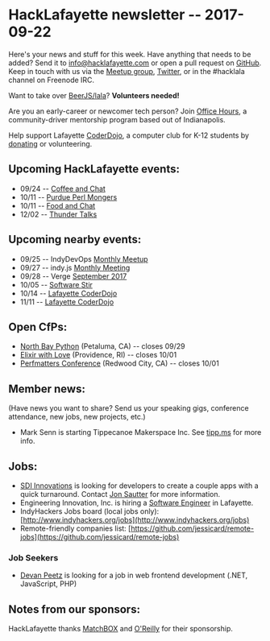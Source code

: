 # HackLafayette newsletter -- 2017-09-22

Here's your news and stuff for this week. Have anything that needs to be added? Send it to info@hacklafayette.com or open a pull request on [GitHub](https://github.com/hacklafayette/newsletter). Keep in touch with us via the [Meetup group](https://www.meetup.com/hacklafayette/), [Twitter](https://twitter.com/hacklafayette), or in the #hacklala channel on Freenode IRC.

Want to take over [BeerJS/lala](https://github.com/beerjs/lala)? **Volunteers needed!**

Are you an early-career or newcomer tech person? Join [Office Hours](https://www.linkedin.com/pulse/office-hours-community-driven-mentorship-program-scott-williams), a community-driver mentorship program based out of Indianapolis. 

Help support Lafayette [CoderDojo](http://www.greaterlafayettecommerce.com/greater-lafayette-coder-dojo), a computer club for K-12 students by [donating](https://www.generosity.com/education-fundraising/be-a-bit-in-our-byte) or volunteering.

## Upcoming HackLafayette events:
* 09/24 -- [Coffee and Chat](https://www.meetup.com/hacklafayette/events/pcmxklywmbgc/)
* 10/11 -- [Purdue Perl Mongers](https://www.meetup.com/hacklafayette/events/243393803/)
* 10/11 -- [Food and Chat](https://www.meetup.com/hacklafayette/events/243393811/)
* 12/02 -- [Thunder Talks](https://www.meetup.com/hacklafayette/events/242833850/)

## Upcoming nearby events:
* 09/25 -- IndyDevOps [Monthly Meetup](https://www.meetup.com/IndyDevOps/events/242610540/)
* 09/27 -- indy.js [Monthly Meeting](https://www.meetup.com/indyjs/events/242064416/)
* 09/28 -- Verge [September 2017](https://www.meetup.com/vergelafayette/events/242361092/)
* 10/05 -- [Software Stir](https://twitter.com/softwarestir)
* 10/14 -- [Lafayette CoderDojo](https://www.eventbrite.com/e/lafayette-coderdojo-tickets-27123344654)
* 11/11 -- [Lafayette CoderDojo](https://www.eventbrite.com/e/lafayette-coderdojo-tickets-27123344654)

## Open CfPs:
* [North Bay Python](https://2017.northbaypython.org/program/call-for-proposals) (Petaluma, CA) -- closes 09/29
* [Elixir with Love](http://www.elixir-with-love.com/#cfp) (Providence, RI) -- closes 10/01
* [Perfmatters Conference](https://www.perfmattersconf.com/speak/) (Redwood City, CA) -- closes 10/01

## Member news:
(Have news you want to share? Send us your speaking gigs, conference attendance, new jobs, new projects, etc.)
* Mark Senn is starting Tippecanoe Makerspace Inc. See [tipp.ms](http://tipp.ms) for more info. 

## Jobs:
* [SDI Innovations](http://sdiinnovations.com) is looking for developers to create a couple apps with a quick turnaround. Contact [Jon Sautter](mailto:jon@sdiinnovations.com ) for more information.
* Engineering Innovation, Inc. is hiring a [Software Engineer](https://www.eii-online.com/software-engineer) in Lafayette.
* IndyHackers Jobs board (local jobs only): [http://www.indyhackers.org/jobs](http://www.indyhackers.org/jobs)
* Remote-friendly companies list: [https://github.com/jessicard/remote-jobs](https://github.com/jessicard/remote-jobs)

### Job Seekers
* [Devan Peetz](https://drive.google.com/file/d/0BytBnQoypD1xNTd1Y25kM1hJeGc/view) is looking for a job in web frontend development (.NET, JavaScript, PHP)

## Notes from our sponsors:

HackLafayette thanks [MatchBOX](http://matchboxstudio.org/) and [O'Reilly](http://www.oreilly.com/) for their sponsorship.
